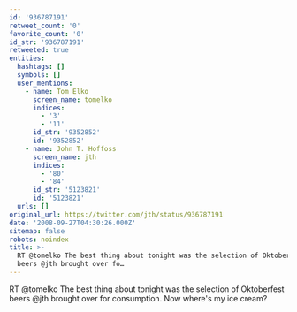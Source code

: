 ```yaml
---
id: '936787191'
retweet_count: '0'
favorite_count: '0'
id_str: '936787191'
retweeted: true
entities:
  hashtags: []
  symbols: []
  user_mentions:
    - name: Tom Elko
      screen_name: tomelko
      indices:
        - '3'
        - '11'
      id_str: '9352852'
      id: '9352852'
    - name: John T. Hoffoss
      screen_name: jth
      indices:
        - '80'
        - '84'
      id_str: '5123821'
      id: '5123821'
  urls: []
original_url: https://twitter.com/jth/status/936787191
date: '2008-09-27T04:30:26.000Z'
sitemap: false
robots: noindex
title: >-
  RT @tomelko The best thing about tonight was the selection of Oktoberfest
  beers @jth brought over fo…
---
```


RT @tomelko The best thing about tonight was the selection of Oktoberfest beers @jth brought over for consumption. Now where's my ice cream?